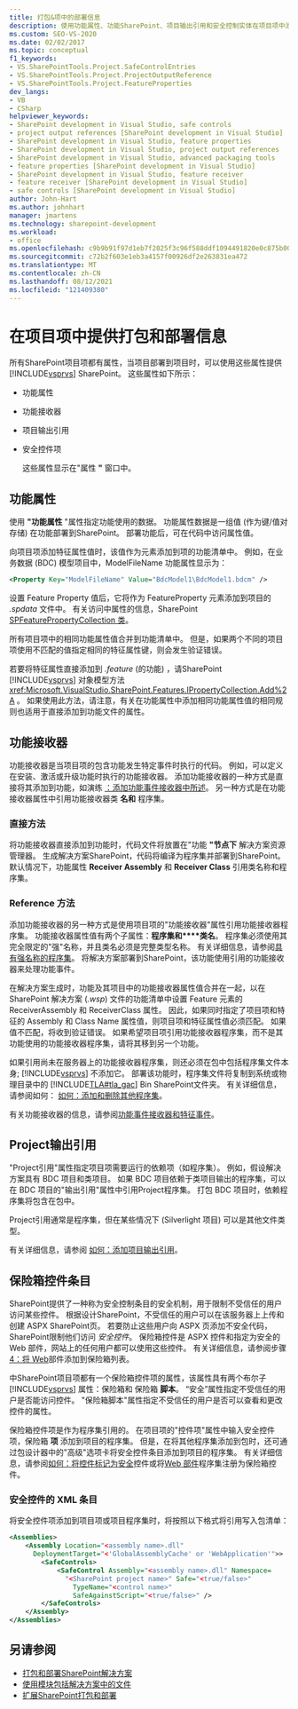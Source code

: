 ```yaml
---
title: 打包&项中的部署信息
description: 使用功能属性、功能SharePoint、项目输出引用和安全控制实体在项目项中添加打包和部署数据。
ms.custom: SEO-VS-2020
ms.date: 02/02/2017
ms.topic: conceptual
f1_keywords:
- VS.SharePointTools.Project.SafeControlEntries
- VS.SharePointTools.Project.ProjectOutputReference
- VS.SharePointTools.Project.FeatureProperties
dev_langs:
- VB
- CSharp
helpviewer_keywords:
- SharePoint development in Visual Studio, safe controls
- project output references [SharePoint development in Visual Studio]
- SharePoint development in Visual Studio, feature properties
- SharePoint development in Visual Studio, project output references
- SharePoint development in Visual Studio, advanced packaging tools
- feature properties [SharePoint development in Visual Studio]
- SharePoint development in Visual Studio, feature receiver
- feature receiver [SharePoint development in Visual Studio]
- safe controls [SharePoint development in Visual Studio]
author: John-Hart
ms.author: johnhart
manager: jmartens
ms.technology: sharepoint-development
ms.workload:
- office
ms.openlocfilehash: c9b9b91f97d1eb7f2025f3c96f588ddf1094491820e0c875b002c9b0ea0a415f
ms.sourcegitcommit: c72b2f603e1eb3a4157f00926df2e263831ea472
ms.translationtype: MT
ms.contentlocale: zh-CN
ms.lasthandoff: 08/12/2021
ms.locfileid: "121409380"
---
```

# <a name="provide-packaging-and-deployment-information-in-project-items"></a>在项目项中提供打包和部署信息
  所有SharePoint项目项都有属性，当项目部署到项目时，可以使用这些属性提供 [!INCLUDE[vsprvs](../sharepoint/includes/vsprvs-md.md)] SharePoint。 这些属性如下所示：

- 功能属性

- 功能接收器

- 项目输出引用

- 安全控件项

  这些属性显示在"属性 **"** 窗口中。

## <a name="feature-properties"></a>功能属性
 使用 **"功能属性** "属性指定功能使用的数据。 功能属性数据是一组值 (作为键/值对存储) 在功能部署到SharePoint。 部署功能后，可在代码中访问属性值。

 向项目项添加特征属性值时，该值作为元素添加到项的功能清单中。 例如，在业务数据 (BDC) 模型项目中，ModelFileName 功能属性显示为：

```xml
<Property Key="ModelFileName" Value="BdcModel1\BdcModel1.bdcm" />
```

 设置 Feature Property 值后，它将作为 FeatureProperty 元素添加到项目的 *.spdata* 文件中。 有关访问中属性的信息，SharePoint [SPFeaturePropertyCollection 类](/previous-versions/office/sharepoint-server/ms461895(v=office.15))。

 所有项目项中的相同功能属性值合并到功能清单中。 但是，如果两个不同的项目项使用不匹配的值指定相同的特征属性键，则会发生验证错误。

 若要将特征属性直接添加到 *.feature* (的功能) ，请SharePoint [!INCLUDE[vsprvs](../sharepoint/includes/vsprvs-md.md)] 对象模型方法 <xref:Microsoft.VisualStudio.SharePoint.Features.IPropertyCollection.Add%2A> 。 如果使用此方法，请注意，有关在功能属性中添加相同功能属性值的相同规则也适用于直接添加到功能文件的属性。

## <a name="feature-receiver"></a>功能接收器
 功能接收器是当项目项的包含功能发生特定事件时执行的代码。 例如，可以定义在安装、激活或升级功能时执行的功能接收器。 添加功能接收器的一种方式是直接将其添加到功能，如演练 [：添加功能事件接收器中所述](../sharepoint/walkthrough-add-feature-event-receivers.md)。 另一种方式是在功能接收器属性中引用功能接收器类 **名和** 程序集。

### <a name="direct-method"></a>直接方法
 将功能接收器直接添加到功能时，代码文件将放置在"功能 **"节点下** 解决方案资源管理器。 生成解决方案SharePoint，代码将编译为程序集并部署到SharePoint。 默认情况下，功能属性 **Receiver Assembly** 和 **Receiver Class** 引用类名称和程序集。

### <a name="reference-method"></a>Reference 方法
 添加功能接收器的另一种方式是使用项目项的"功能接收器"属性引用功能接收器程序集。 功能接收器属性值有两个子属性：**程序集和****类名**。 程序集必须使用其完全限定的"强"名称，并且类名必须是完整类型名称。 有关详细信息，请参阅[具有强名称的程序集](/previous-versions/dotnet/netframework-4.0/wd40t7ad(v=vs.100))。 将解决方案部署到SharePoint，该功能使用引用的功能接收器来处理功能事件。

 在解决方案生成时，功能及其项目中的功能接收器属性值合并在一起，以在 SharePoint 解决方案 (*.wsp*) 文件的功能清单中设置 Feature 元素的 ReceiverAssembly 和 ReceiverClass 属性。 因此，如果同时指定了项目项和特征的 Assembly 和 Class Name 属性值，则项目项和特征属性值必须匹配。 如果值不匹配，将收到验证错误。 如果希望项目项引用功能接收器程序集，而不是其功能使用的功能接收器程序集，请将其移到另一个功能。

 如果引用尚未在服务器上的功能接收器程序集，则还必须在包中包括程序集文件本身; [!INCLUDE[vsprvs](../sharepoint/includes/vsprvs-md.md)] 不添加它。 部署该功能时，程序集文件将复制到系统或物理目录中的 [!INCLUDE[TLA#tla_gac](../sharepoint/includes/tlasharptla-gac-md.md)] Bin SharePoint文件夹。 有关详细信息，请参阅如何： [如何：添加和删除其他程序集](../sharepoint/how-to-add-and-remove-additional-assemblies.md)。

 有关功能接收器的信息，请参阅[功能事件接收器](/previous-versions/office/developer/sharepoint-2007/bb862634(v=office.12))[和特征事件](/previous-versions/office/developer/sharepoint-2010/ms469501(v=office.14))。

## <a name="project-output-references"></a>Project输出引用
 "Project引用"属性指定项目项需要运行的依赖项（如程序集）。 例如，假设解决方案具有 BDC 项目和类项目。 如果 BDC 项目依赖于类项目输出的程序集，可以在 BDC 项目的"输出引用"属性中引用Project程序集。 打包 BDC 项目时，依赖程序集将包含在包中。

 Project引用通常是程序集，但在某些情况下 (Silverlight 项目) 可以是其他文件类型。

 有关详细信息，请参阅 [如何：添加项目输出引用](../sharepoint/how-to-add-a-project-output-reference.md)。

## <a name="safe-control-entries"></a>保险箱控件条目
 SharePoint提供了一种称为安全控制条目的安全机制，用于限制不受信任的用户访问某些控件。 根据设计SharePoint，不受信任的用户可以在该服务器上上传和创建 ASPX SharePoint页。 若要防止这些用户向 ASPX 页添加不安全代码，SharePoint限制他们访问 *安全控件*。 保险箱控件是 ASPX 控件和指定为安全的 Web 部件，网站上的任何用户都可以使用这些控件。 有关详细信息，请参阅步骤[4：将 Web](/previous-versions/office/developer/sharepoint-2007/ms581321(v=office.12))部件添加到保险箱列表。

 中SharePoint项目项都有一个保险箱控件项的属性，该属性具有两个布尔子 [!INCLUDE[vsprvs](../sharepoint/includes/vsprvs-md.md)] 属性：保险箱和 保险箱 **脚本**。  “安全”属性指定不受信任的用户是否能访问控件。 "保险箱脚本"属性指定不受信任的用户是否可以查看和更改控件的属性。

 保险箱控件项是作为程序集引用的。 在项目项的"控件项"属性中输入安全控件项，保险箱 **项** 添加到项目的程序集。 但是，在将其他程序集添加到包时，还可通过包设计器中的"高级"选项卡将安全控件条目添加到项目的程序集。 有关详细信息，请参阅[如何：将控件标记为安全](../sharepoint/how-to-mark-controls-as-safe-controls.md)控件或将[Web 部件](/previous-versions/office/developer/sharepoint2003/dd587360(v=office.11))程序集注册为保险箱控件。

### <a name="xml-entries-for-safe-controls"></a>安全控件的 XML 条目
 将安全控件项添加到项目项或项目程序集时，将按照以下格式将引用写入包清单：

```xml
<Assemblies>
    <Assembly Location="<assembly name>.dll"
      DeploymentTarget="<'GlobalAssemblyCache' or 'WebApplication'">>
        <SafeControls>
            <SafeControl Assembly="<assembly name>.dll" Namespace=
              "<SharePoint project name>" Safe="<true/false>"
                TypeName="<control name>"
                SafeAgainstScript="<true/false>" />
        </SafeControls>
    </Assembly>
</Assemblies>
```

## <a name="see-also"></a>另请参阅
- [打包和部署SharePoint解决方案](../sharepoint/packaging-and-deploying-sharepoint-solutions.md)
- [使用模块包括解决方案中的文件](../sharepoint/using-modules-to-include-files-in-the-solution.md)
- [扩展SharePoint打包和部署](../sharepoint/extending-sharepoint-packaging-and-deployment.md)
